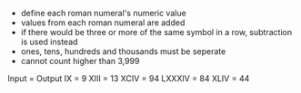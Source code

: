 - define each roman numeral's numeric value
- values from each roman numeral are added
- if there would be three or more of the same symbol in a row, subtraction is used instead
- ones, tens, hundreds and thousands must be seperate
- cannot count higher than 3,999

Input = Output
IX = 9
XIII =  13
XCIV = 94
LXXXIV = 84
XLIV = 44
